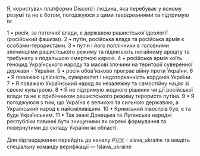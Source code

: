 Я, користувач платформи Discord і людина, яка перебуває у ясному розумі та не є ботом, погоджуюся з цими твердженнями та підтримую їх:

1 • росія, за поточної влади, є державою рашистської ідеології (російський фашизм).
2 • путін, російська влада та російська армія є особами-терористами.
3 • путін і його поплічники є головними злочинцями рашистського режиму та підлягають негайному арешту та трибуналу з подальшою смертною карою.
4 • російська армія коїть геноцид Українського народу та масові злочини на території суверенної держави - України.
5 • росія обов'язково програє війну проти України.
6 • Я поважаю цілісність, суверенітет і недоторканність кордонів України.
7 • Я поважаю Український народ як незалежну та самостійну націю зі своєю культурою.
8 • Я не підтримую жодного рішення чи дії російської влади та не є прибічником рашистського режиму терориста путіна.
9 • Я погоджуюся з тим, що Україна є великою та сильною державою, а Український народ є найсміливішим.
10 • Кримський півострів був, є та буде Українським.
11 • Так звані Донецька та Луганська народні республіки повинні бути знищеними як окремі формування та повернутими до складу України як області.

Для підтвердження перейдіть до каналу #🇺🇦︱slava_ukraine та введіть спеціальну команду верифікації — !slava_ukraine